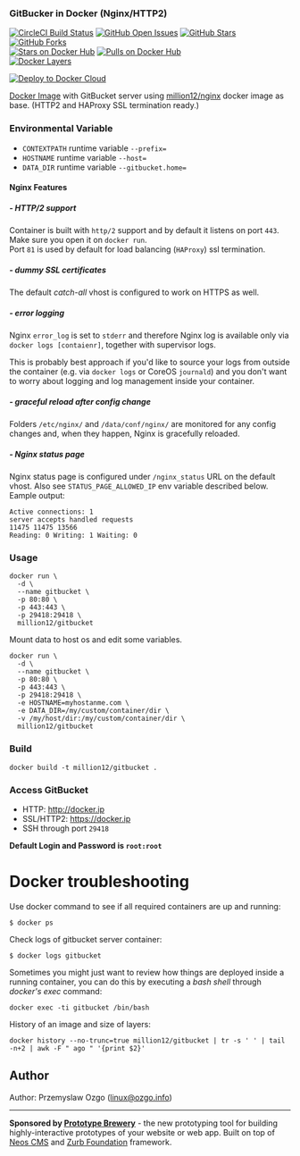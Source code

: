 ### GitBucker in Docker (Nginx/HTTP2)

[![CircleCI Build Status](https://img.shields.io/circleci/project/million12/docker-gitbucket/master.svg)](https://circleci.com/gh/millio12/docker-bitbucket)
[![GitHub Open Issues](https://img.shields.io/github/issues/million12/docker-gitbucket.svg)](https://github.com/million12/docker-gitbucket/issues)
[![GitHub Stars](https://img.shields.io/github/stars/million12/docker-gitbucket.svg)](https://github.com/million12/docker-gitbucket)
[![GitHub Forks](https://img.shields.io/github/forks/million12/docker-gitbucket.svg)](https://github.com/million12/docker-gitbucket)  
[![Stars on Docker Hub](https://img.shields.io/docker/stars/million12/gitbucket.svg)](https://hub.docker.com/r/million12/gitbucket)
[![Pulls on Docker Hub](https://img.shields.io/docker/pulls/million12/gitbucket.svg)](https://hub.docker.com/r/million12/gitbucket)  
[![Docker Layers](https://badge.imagelayers.io/million12/gitbucket:latest.svg)](https://hub.docker.com/r/million12/gitbucket)

 [![Deploy to Docker Cloud](https://files.cloud.docker.com/images/deploy-to-dockercloud.svg)](https://cloud.docker.com/stack/deploy/?repo=https://github.com/million12/docker-gitbucket/tree/master)

[Docker Image](https://registry.hub.docker.com/u/million12/gitbucket/) with GitBucket server using [million12/nginx](https://hub.docker.com/r/million12/nginx/) docker image as base. (HTTP2 and HAProxy SSL termination ready.)


### Environmental Variable

- `CONTEXTPATH` runtime variable `--prefix=`
- `HOSTNAME` runtime variable `--host=`
- `DATA_DIR` runtime variable `--gitbucket.home=`

#### Nginx Features

##### - HTTP/2 support
Container is built with `http/2` support and by default it listens on port `443`.  
Make sure you open it on `docker run`.  
Port `81` is used by default for load balancing (`HAProxy`) ssl termination.

##### - dummy SSL certificates
The default *catch-all* vhost is configured to work on HTTPS as well.

##### - error logging

Nginx `error_log` is set to `stderr` and therefore Nginx log is available only via `docker logs [contaienr]`, together with supervisor logs.

This is probably best approach if you'd like to source your logs from outside the container (e.g. via `docker logs` or CoreOS `journald`) and you don't want to worry about logging and log management inside your container.

##### - graceful reload after config change

Folders `/etc/nginx/` and `/data/conf/nginx/` are monitored for any config changes and, when they happen, Nginx is gracefully reloaded.

##### - Nginx status page

Nginx status page is configured under `/nginx_status` URL on the default vhost. Also see `STATUS_PAGE_ALLOWED_IP` env variable described below.
Eample output:  

	Active connections: 1
	server accepts handled requests
	11475 11475 13566
	Reading: 0 Writing: 1 Waiting: 0

### Usage

    docker run \
      -d \
      --name gitbucket \
      -p 80:80 \
      -p 443:443 \
      -p 29418:29418 \
      million12/gitbucket

Mount data to host os and edit some variables.

    docker run \
      -d \
      --name gitbucket \
      -p 80:80 \
      -p 443:443 \
      -p 29418:29418 \
      -e HOSTNAME=myhostanme.com \
      -e DATA_DIR=/my/custom/container/dir \
      -v /my/host/dir:/my/custom/container/dir \
      million12/gitbucket

### Build

    docker build -t million12/gitbucket .

### Access GitBucket

- HTTP: http://docker.ip
- SSL/HTTP2: https://docker.ip
- SSH through port `29418`

**Default Login and Password is `root:root`**

Docker troubleshooting
======================

Use docker command to see if all required containers are up and running:
```
$ docker ps
```

Check logs of gitbucket server container:
```
$ docker logs gitbucket
```

Sometimes you might just want to review how things are deployed inside a running
 container, you can do this by executing a _bash shell_ through _docker's
 exec_ command:
```
docker exec -ti gitbucket /bin/bash
```

History of an image and size of layers:
```
docker history --no-trunc=true million12/gitbucket | tr -s ' ' | tail -n+2 | awk -F " ago " '{print $2}'
```

## Author

Author: Przemyslaw Ozgo (<linux@ozgo.info>)

---

**Sponsored by [Prototype Brewery](http://prototypebrewery.io/)** - the new prototyping tool for building highly-interactive prototypes of your website or web app. Built on top of [Neos CMS](https://www.neos.io/) and [Zurb Foundation](http://foundation.zurb.com/) framework.
